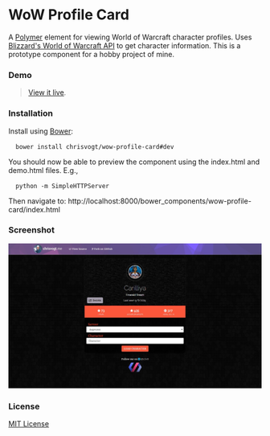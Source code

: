 # WoW Profile Card

A [Polymer](https://www.polymer-project.org/) element for viewing World of Warcraft character profiles. Uses [Blizzard's World of Warcraft API](http://blizzard.github.io/api-wow-docs/) to get character information. This is a prototype component for a hobby project of mine.

### Demo

> [View it live](http://chrisvogt.github.io/wow-profile-card/bower_components/wow-profile-card/demo.html).

### Installation

Install using [Bower](http://bower.io):

```shell
  bower install chrisvogt/wow-profile-card#dev
```

You should now be able to preview the component using the index.html and demo.html files. E.g.,

```shell
  python -m SimpleHTTPServer
```

Then navigate to: http://localhost:8000/bower_components/wow-profile-card/index.html

### Screenshot

![WoW Profile Card](screenshot.jpg)

### License

[MIT License](http://opensource.org/licenses/MIT)
